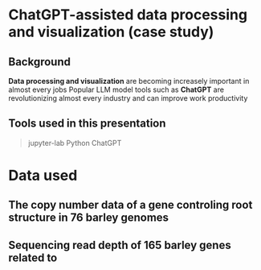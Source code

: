 # ChatGPT-assisted data processing and visualization (case study)
## Background
**Data processing and visualization** are becoming increasely important in almost every jobs
Popular LLM model tools such as **ChatGPT** are revolutionizing almost every industry and can improve work productivity
## Tools used in this presentation
> jupyter-lab
> Python
> ChatGPT
# Data used 
## The copy number data of a gene controling root structure in 76 barley genomes
## Sequencing read depth of 165 barley genes related to 
